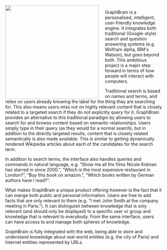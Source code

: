 <img src="{{ site.baseurl }}images/graphbrain.png" width="300px" align="left" style="margin-right:20px"/>

GraphBrain is a personalised, intelligent, user-friendly knowledge engine. It integrates both traditional (Google-style) search and question answering systems (e.g. Wolfram alpha, IBM's Watson), but goes beyond both. This ambitious project is a major step forward in terms of how people will interact with computers.

Traditional search is based on names and terms, and relies on users already knowing the label for the thing they are searching for. This also means users miss out on highly relevant content that is closely related to a targeted search if they do not explicitly query for it. GraphBrain provides an alternative to this traditional paradigm by allowing users to search for and browse content based on semantic relationships. Users simply type in their query (as they would for a normal search), but in addition to the directly targeted results, content that is closely related semantically is also made available. This is similar to getting dynamically rendered Wikipedia articles about each of the candidates for the search term.

In addition to search terms, the interface also handles queries and commands in natural language, e.g. “Show me all the films Nicole Kidman has starred in since 2000.”, “Which is the most expensive restaurant in London?”, “Buy this book on amazon.”, "Which books written by German authors have I read?".

What makes GraphBrain a unique product offering however is the fact that it can mange both public and personal information. Users are free to add facts that are only relevant to them (e.g. "I met John Smith at the company meeting in Paris."). It can distinguish between knowledge that is only relevant (and should only be displayed) to a specific user or group and knowledge that is relevant to everybody. From the same interface, users can have access to and manage both spheres of knowledge.

GraphBrain is fully integrated with the web, being able to store and understand knowledge about real-world entities (e.g. the city of Paris) and Internet entities represented by URLs.